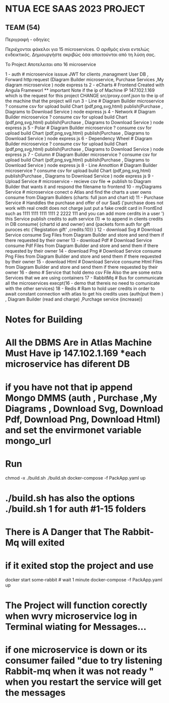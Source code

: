 # NTUA ECE SAAS 2023 PROJECT
  
## TEAM (54)
  
  
Περιγραφή - οδηγίες
  
Περιέχονται φάκελοι για 15 microservices. Ο αριθμός είναι εντελώς ενδεικτικός. Δημιουργήστε ακριβώς όσα απαιτούνται από τη λύση σας.
  
  
Το Project  Αποτελειται απο 16 microservice

1 - auth # microservice  isssue JWT for clients ,managment User DB , Forward http:request (Diagram Builder microservice, Purchase Services ,My diagram microservice ) node express  ts
2 - eCharts # Frontend Created  with  Angula Frameworl 
 ** important Note  if the  ip of Machine IP 147.102.1.169 which is the request for this project CHANGE src/proxy.conf.json to the  ip of  the machine  that the  project will run
3 - Line # Diagram Builder microservice ? consume csv for upload  build  Chart (pdf,png,svg,html) publish(Purchase , Diagrams to  Download Service ) node  express js 
4 - Network # Diagram Builder microservice ? consume csv for upload  build  Chart (pdf,png,svg,html) publish(Purchase , Diagrams to  Download Service ) node  express js 
5 - Polar # Diagram Builder microservice ? consume csv for upload  build  Chart (pdf,png,svg,html) publish(Purchase , Diagrams to  Download Service ) node  express js 
6 - Dependency Wheel # Diagram Builder microservice ? consume csv for upload  build  Chart (pdf,png,svg,html) publish(Purchase , Diagrams to  Download Service ) node  express js 
7 - Column # Diagram Builder microservice ? consume csv for upload  build  Chart (pdf,png,svg,html) publish(Purchase , Diagrams to  Download Service ) node  express js 
8 - Line Annottion # Diagram Builder microservice ? consume csv for upload  build  Chart (pdf,png,svg,html) publish(Purchase , Diagrams to  Download Service ) node  express js 
9 - Upload Service # microservice - recieve csv file  =>  publish  to  Diagram Builder that wants it  and respond the filename to frontend
10 - myDiagrams Service # microservice conect o Atlas and find the  charts  a user owns consume from  Diagram Builders (charts: full json and chart id) 
11 - Purchase Service # Handdles the purchase and offer   of our SaaS ('purchase does not work with real credit does not charge just put  a fake credit card  in  FrontEnd such as 1111 1111 1111 1111 2 2222 111 and you can add  more cerdits in a user  ') this  Service  publish credits to auth  service (1) => to append  in  clients credits in DB consume( {chartd id and owner} and {packets  form auth for gift puroces etc {'Registation gift' ,credits:10}} ) 
12 - download Svg # Download Service  consume Svg Files  from Diagram Builder and store  and send  them if there requested by their owner
13 - download Pdf # Download Service  consume Pdf Files  from Diagram Builder and store  and send  them if there requested by their owner
14 - download Png # Download Service  consume Png Files  from Diagram Builder and store  and send  them if there requested by their owner
15 - download Html # Download Service  consume Html Files  from Diagram Builder and store  and send  them if there requested by their owner
16 - demo # Service that hold demo csv  File
Also the are some  extra Services that we are using  containers 
17 - RabbitMq # Bus for  communicate all the  microservices execpt(16 - demo that thereis no need  to comunicate with the other services)
18 - Redis # Ram to hold user credits  in  order to await constant connection with atlas  to get  his credits uses (auth(put them ) , Diagram Builder (read and  charge)  ,Purchage service (increase))

# Notes  for Building
# All the DBMS  Are  in Atlas  Machine  Must Have  ip 147.102.1.169 *each microservice  has diferent DB
# if  you have not that ip  append  Mongo DMMS (auth , Purchase  ,My Diagrams , Download  Svg,  Download  Pdf,  Download  Png, Download  Html) and set the envirmonet variable  mongo_url 
# Run 
chmod -x ./build.sh 
./build.sh 
docker-compose  -f PackApp.yaml up
# ./build.sh has  also the options  ./build.sh 1 for  auth  #1-15 folders
# There  is  A Danger that  The Rabbit-Mq  will exited 
# if  it exited stop the project and use
docker start some-rabbit # wait 1 minute
docker-compose  -f PackApp.yaml up
# The Project will function corectly when wvry microservice log in Terminal wiating for Messages...
# if  one microservice  is down or its  consumer failed "due to try listening Rabbit-mq when it was not ready " when you restart the service will get the messages

